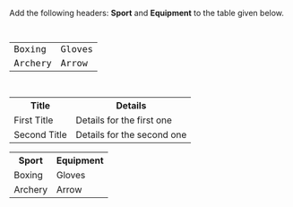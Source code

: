 Add the following headers: **Sport** and **Equipment** to the table given below.

<codeblock language="html" type="exercise" testMode="fixedInput">
<code>
<table>
  <tr>
    <td>Boxing</td>
    <td>Gloves</td>
  </tr>
  <tr>
    <td>Archery</td>
    <td>Arrow</td>
  </tr>
</table>
</code>

<hints>
<hint>
<table>
  <tr>
    <th>Title</th>
    <th>Details</th>
  </tr>
  <tr>
    <td>First Title</td>
    <td>Details for the first one</td>
  </tr>
  <tr>
    <td>Second Title</td>
    <td>Details for the second one</td>
  </tr>
</table>
</hint>
</hints>

<solution>
<table>
  <tr>
    <th>Sport</th>
    <th>Equipment</th>
  </tr>
  <tr>
    <td>Boxing</td>
    <td>Gloves</td>
  </tr>
  <tr>
    <td>Archery</td>
    <td>Arrow</td>
  </tr>
</table>
</solution>
</codeblock>